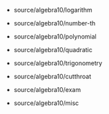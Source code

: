 * source/algebra10/logarithm
* source/algebra10/number-th
* source/algebra10/polynomial
* source/algebra10/quadratic
* source/algebra10/trigonometry

* source/algebra10/cutthroat
* source/algebra10/exam
* source/algebra10/misc
